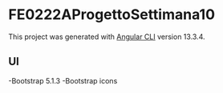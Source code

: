 # FE0222AProgettoSettimana10

This project was generated with [Angular CLI](https://github.com/angular/angular-cli) version 13.3.4.

## UI

-Bootstrap 5.1.3
-Bootstrap icons
